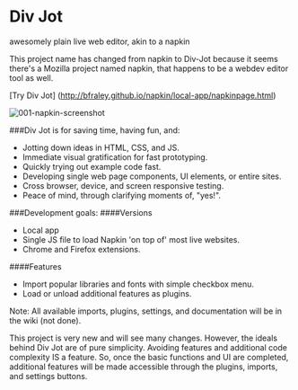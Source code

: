 Div Jot
======

awesomely plain live web editor, akin to a napkin

This project name has changed from napkin to Div-Jot because it
seems there's a Mozilla project named napkin, that happens to be
a webdev editor tool as well.

[Try Div Jot] (http://bfraley.github.io/napkin/local-app/napkinpage.html)

![001-napkin-screenshot](https://cloud.githubusercontent.com/assets/3700154/4605050/fe815290-51c9-11e4-85e0-9cc990819d11.png)

###Div Jot is for saving time, having fun, and:  
* Jotting down ideas in HTML, CSS, and JS.
* Immediate visual gratification for fast prototyping.
* Quickly trying out example code fast.
* Developing single web page components, UI elements, or entire sites.
* Cross browser, device, and screen responsive testing.
* Peace of mind, through clarifying moments of, "yes!".
 
###Development goals:
####Versions
* Local app
* Single JS file to load Napkin 'on top of' most live websites.
* Chrome and Firefox extensions.
 
####Features
* Import popular libraries and fonts with simple checkbox menu.
* Load or unload additional features as plugins.

Note: All available imports, plugins, settings, and documentation will be in the wiki (not done).

This project is very new and will see many changes. However, the ideals behind Div Jot are of pure simplicity. Avoiding features and additional code complexity IS a feature. So, once the basic functions and UI are completed, additional features will be made accessible through the plugins, imports, and settings buttons.
